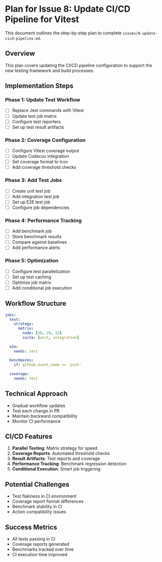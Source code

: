 # Plan for Issue 8: Update CI/CD Pipeline for Vitest

This document outlines the step-by-step plan to complete `issues/8-update-cicd-pipeline.md`.

## Overview

This plan covers updating the CI/CD pipeline configuration to support the new testing framework and build processes.

## Implementation Steps



### Phase 1: Update Test Workflow
- [ ] Replace Jest commands with Vitest
- [ ] Update test job matrix
- [ ] Configure test reporters
- [ ] Set up test result artifacts

### Phase 2: Coverage Configuration
- [ ] Configure Vitest coverage output
- [ ] Update Codecov integration
- [ ] Set coverage format to lcov
- [ ] Add coverage threshold checks

### Phase 3: Add Test Jobs
- [ ] Create unit test job
- [ ] Add integration test job
- [ ] Set up E2E test job
- [ ] Configure job dependencies

### Phase 4: Performance Tracking
- [ ] Add benchmark job
- [ ] Store benchmark results
- [ ] Compare against baselines
- [ ] Add performance alerts

### Phase 5: Optimization
- [ ] Configure test parallelization
- [ ] Set up test caching
- [ ] Optimize job matrix
- [ ] Add conditional job execution

## Workflow Structure
```yaml
jobs:
  test:
    strategy:
      matrix:
        node: [18, 20, 22]
        suite: [unit, integration]
    
  e2e:
    needs: test
    
  benchmarks:
    if: github.event_name == 'push'
    
  coverage:
    needs: test
```

## Technical Approach
- Gradual workflow updates
- Test each change in PR
- Maintain backward compatibility
- Monitor CI performance

## CI/CD Features
1. **Parallel Testing**: Matrix strategy for speed
2. **Coverage Reports**: Automated threshold checks
3. **Result Artifacts**: Test reports and coverage
4. **Performance Tracking**: Benchmark regression detection
5. **Conditional Execution**: Smart job triggering

## Potential Challenges
- Test flakiness in CI environment
- Coverage report format differences
- Benchmark stability in CI
- Action compatibility issues

## Success Metrics
- All tests passing in CI
- Coverage reports generated
- Benchmarks tracked over time
- CI execution time improved